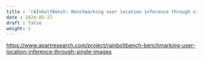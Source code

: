 ```yaml
---
title : 'rAInboltBench: Benchmarking user location inference through single images'
date : 2024-05-27
draft : false  
weight: 1
---
```


https://www.apartresearch.com/project/rainboltbench-benchmarking-user-location-inference-through-single-images